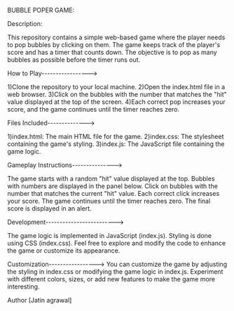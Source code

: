 
BUBBLE POPER GAME:

Description:

This repository contains a simple web-based game where the player needs to pop bubbles by clicking on them. The game keeps track of the player's score and has a timer that counts down. The objective is to pop as many bubbles as possible before the timer runs out.

How to Play----------------->

1)Clone the repository to your local machine.
2)Open the index.html file in a web browser.
3)Click on the bubbles with the number that matches the "hit" value displayed at the top of the screen.
4)Each correct pop increases your score, and the game continues until the timer reaches zero.

Files Included-------------->

1)index.html: The main HTML file for the game.
2)index.css: The stylesheet containing the game's styling.
3)index.js: The JavaScript file containing the game logic.

Gameplay Instructions--------------->

The game starts with a random "hit" value displayed at the top.
Bubbles with numbers are displayed in the panel below.
Click on bubbles with the number that matches the current "hit" value.
Each correct click increases your score.
The game continues until the timer reaches zero.
The final score is displayed in an alert.

Development------------------------->

The game logic is implemented in JavaScript (index.js). Styling is done using CSS (index.css). Feel free to explore and modify the code to enhance the game or customize its appearance.

Customization----------------->
You can customize the game by adjusting the styling in index.css or modifying the game logic in index.js. Experiment with different colors, sizes, or add new features to make the game more interesting.

Author
[Jatin agrawal]
